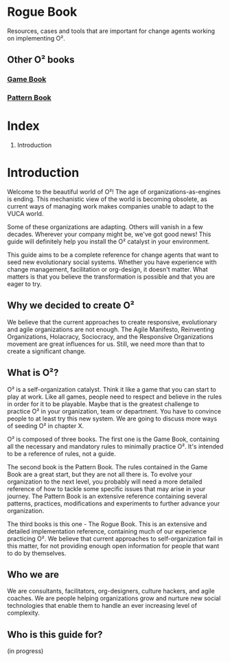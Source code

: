 # Rogue Book

Resources, cases and tools that are important for change agents working on implementing O².

## Other O² books

### [Game Book](../Game%20Book/index.md)
### [Pattern Book](../Pattern%20Book/index.md)

# Index

1. Introduction

# Introduction

Welcome to the beautiful world of O²! The age of organizations-as-engines is ending. This mechanistic view of the world is becoming obsolete, as current ways of managing work makes companies unable to adapt to the VUCA world. 

Some of these organizations are adapting. Others will vanish in a few decades. Wherever your company might be, we've got good news! This guide will definitely help you install the O² catalyst in your environment. 

This guide aims to be a complete reference for change agents that want to seed new evolutionary social systems. Whether you have experience with change management, facilitation or org-design, it doesn't matter. What matters is that you believe the transformation is possible and that you are eager to try.

## Why we decided to create O²

We believe that the current approaches to create responsive, evolutionary and agile organizations are not enough. The Agile Manifesto, Reinventing Organizations, Holacracy, Sociocracy, and the Responsive Organizations movement are great influences for us. Still, we need more than that to create a significant change.

## What is O²?

O² is a self-organization catalyst. Think it like a game that you can start to play at work. Like all games, people need to respect and believe in the rules in order for it to be playable. Maybe that is the greatest challenge to practice O² in your organization, team or department. You have to convince people to at least try this new system. We are going to discuss more ways of seeding O² in chapter X.

O² is composed of three books. The first one is the Game Book, containing all the necessary and mandatory rules to minimally practice O². It's intended to be a reference of rules, not a guide.

The second book is the Pattern Book. The rules contained in the Game Book are a great start, but they are not all there is. To evolve your organization to the next level, you probably will need a more detailed reference of how to tackle some specific issues that may arise in your journey. The Pattern Book is an extensive reference containing several patterns, practices, modifications and experiments to further advance your organization.

The third books is this one - The Rogue Book. This is an extensive and detailed implementation reference, containing much of our experience practicing O². We believe that current approaches to self-organization fail in this matter, for not providing enough open information for people that want to do by themselves.

## Who we are

We are consultants, facilitators, org-designers, culture hackers, and agile coaches. We are people helping organizations grow and nurture new social technologies that enable them to handle an ever increasing level of complexity. 

## Who is this guide for?

(in progress)